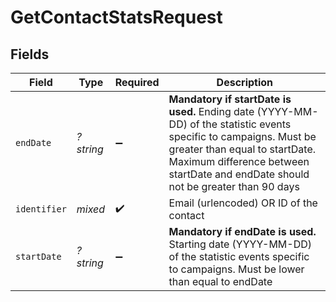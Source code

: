 # GetContactStatsRequest


## Fields

| Field                                                                                                                                                                                                                                     | Type                                                                                                                                                                                                                                      | Required                                                                                                                                                                                                                                  | Description                                                                                                                                                                                                                               |
| ----------------------------------------------------------------------------------------------------------------------------------------------------------------------------------------------------------------------------------------- | ----------------------------------------------------------------------------------------------------------------------------------------------------------------------------------------------------------------------------------------- | ----------------------------------------------------------------------------------------------------------------------------------------------------------------------------------------------------------------------------------------- | ----------------------------------------------------------------------------------------------------------------------------------------------------------------------------------------------------------------------------------------- |
| `endDate`                                                                                                                                                                                                                                 | *?string*                                                                                                                                                                                                                                 | :heavy_minus_sign:                                                                                                                                                                                                                        | **Mandatory if startDate is used.** Ending date (YYYY-MM-DD) of the statistic events specific to campaigns. Must be greater than equal to startDate. Maximum difference between startDate and endDate should not be greater than 90 days<br/> |
| `identifier`                                                                                                                                                                                                                              | *mixed*                                                                                                                                                                                                                                   | :heavy_check_mark:                                                                                                                                                                                                                        | Email (urlencoded) OR ID of the contact                                                                                                                                                                                                   |
| `startDate`                                                                                                                                                                                                                               | *?string*                                                                                                                                                                                                                                 | :heavy_minus_sign:                                                                                                                                                                                                                        | **Mandatory if endDate is used.** Starting date (YYYY-MM-DD) of the statistic events specific to campaigns. Must be lower than equal to endDate<br/>                                                                                      |